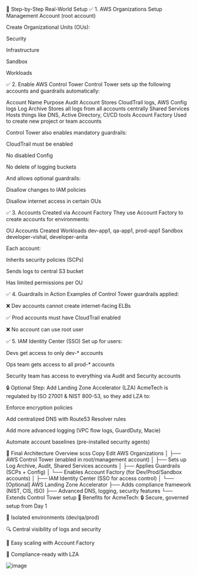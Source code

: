 🔧 Step-by-Step Real-World Setup
✅ 1. AWS Organizations Setup
Management Account (root account)

Create Organizational Units (OUs):

Security

Infrastructure

Sandbox

Workloads

✅ 2. Enable AWS Control Tower
Control Tower sets up the following accounts and guardrails automatically:

Account Name	Purpose
Audit Account	Stores CloudTrail logs, AWS Config logs
Log Archive	Stores all logs from all accounts centrally
Shared Services	Hosts things like DNS, Active Directory, CI/CD tools
Account Factory	Used to create new project or team accounts

Control Tower also enables mandatory guardrails:

CloudTrail must be enabled

No disabled Config

No delete of logging buckets

And allows optional guardrails:

Disallow changes to IAM policies

Disallow internet access in certain OUs

✅ 3. Accounts Created via Account Factory
They use Account Factory to create accounts for environments:

OU	Accounts Created
Workloads	dev-app1, qa-app1, prod-app1
Sandbox	developer-vishal, developer-anita

Each account:

Inherits security policies (SCPs)

Sends logs to central S3 bucket

Has limited permissions per OU

✅ 4. Guardrails in Action
Examples of Control Tower guardrails applied:

❌ Dev accounts cannot create internet-facing ELBs

✅ Prod accounts must have CloudTrail enabled

❌ No account can use root user

✅ 5. IAM Identity Center (SSO)
Set up for users:

Devs get access to only dev-* accounts

Ops team gets access to all prod-* accounts

Security team has access to everything via Audit and Security accounts

🔒 Optional Step: Add Landing Zone Accelerator (LZA)
AcmeTech is regulated by ISO 27001 & NIST 800-53, so they add LZA to:

Enforce encryption policies

Add centralized DNS with Route53 Resolver rules

Add more advanced logging (VPC flow logs, GuardDuty, Macie)

Automate account baselines (pre-installed security agents)

🧩 Final Architecture Overview
scss
Copy
Edit
AWS Organizations
│
├── AWS Control Tower (enabled in root/management account)
│   ├── Sets up Log Archive, Audit, Shared Services accounts
│   ├── Applies Guardrails (SCPs + Config)
│   └── Enables Account Factory (for Dev/Prod/Sandbox accounts)
│
├── IAM Identity Center (SSO for access control)
│
└── [Optional] AWS Landing Zone Accelerator
    ├── Adds compliance framework (NIST, CIS, ISO)
    ├── Advanced DNS, logging, security features
    └── Extends Control Tower setup
🎯 Benefits for AcmeTech:
🔒 Secure, governed setup from Day 1

🧪 Isolated environments (dev/qa/prod)

🔍 Central visibility of logs and security

🧰 Easy scaling with Account Factory

🚀 Compliance-ready with LZA

![image](https://github.com/user-attachments/assets/352d7078-f7b5-4cf7-a969-41fd6f8e45d1)
